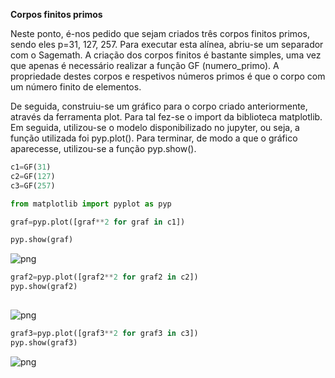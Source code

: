**Corpos finitos primos**

Neste ponto, é-nos pedido que sejam criados três corpos finitos primos, sendo eles p=31, 127, 257. 
Para executar esta alínea, abriu-se um separador com o Sagemath. A criação dos corpos finitos é bastante simples, uma vez que apenas é necessário realizar a função GF (numero_primo). A propriedade destes corpos e respetivos números primos é que o corpo com um número finito de elementos.

De seguida, construiu-se um gráfico para o corpo criado anteriormente, através da ferramenta plot. Para tal fez-se o import da biblioteca matplotlib. Em seguida, utilizou-se o modelo disponibilizado no jupyter, ou seja, a função utilizada foi pyp.plot(). Para terminar, de modo a que o gráfico aparecesse, utilizou-se a função pyp.show().

```python
c1=GF(31)
c2=GF(127)
c3=GF(257)

from matplotlib import pyplot as pyp 

graf=pyp.plot([graf**2 for graf in c1])

pyp.show(graf)

```


![png](output_0_0.png)



```python
graf2=pyp.plot([graf2**2 for graf2 in c2])
pyp.show(graf2)
    
```


![png](output_1_0.png)



```python
graf3=pyp.plot([graf3**2 for graf3 in c3])
pyp.show(graf3)
```


![png](output_2_0.png)

